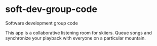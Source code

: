 # soft-dev-group-code
Software development group code

This app is a collaborative listening room for skiiers.  Queue songs and synchronize your playback with everyone on a particular mountain.
